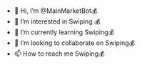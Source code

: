 - 👋 Hi, I’m @MainMarketBot💰
- 👀 I’m interested in Swiping 💰
- 🌱 I’m currently learning Swiping💰
- 💞️ I’m looking to collaborate on Swiping💰
- 📫 How to reach me Swiping💰

<!---
MainMarketBot/MainMarketBot is a ✨ special ✨ repository because its `README.md` (this file) appears on your GitHub profile.
You can click the Preview link to take a look at your changes.
--->
